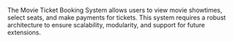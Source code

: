 The Movie Ticket Booking System allows users to view movie showtimes, select seats, and make payments for tickets. This system requires a robust architecture to ensure scalability, modularity, and support for future extensions.
